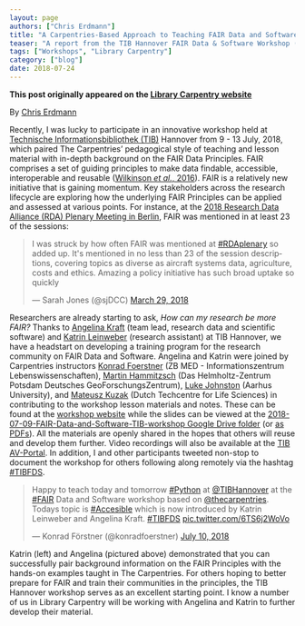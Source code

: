 ```yaml
---
layout: page
authors: ["Chris Erdmann"]
title: "A Carpentries-Based Approach to Teaching FAIR Data and Software Principles"
teaser: "A report from the TIB Hannover FAIR Data & Software Workshop (9-13 July, 2018)"
tags: ["Workshops", "Library Carpentry"]
category: ["blog"]
date: 2018-07-24
--- 
```


**This post originally appeared on the [Library Carpentry website](https://librarycarpentry.org)**

By [Chris Erdmann](https://twitter.com/libcce)

Recently, I was lucky to participate in an innovative workshop held at [Technische Informationsbibliothek 
(TIB)](https://www.tib.eu/en/) Hannover from 9 - 13 July, 2018, which paired The Carpentries’ pedagogical 
style of teaching and lesson material with in-depth background on the FAIR Data Principles. FAIR comprises a 
set of guiding principles to make data findable, accessible, interoperable and reusable 
([Wilkinson _et al._, 2016](https://doi.org/10.1038/sdata.2016.18)). FAIR is a relatively new initiative 
that is gaining momentum. Key stakeholders across the research lifecycle are exploring how the underlying 
FAIR Principles can be applied and assessed at various points. For instance, at the [2018 Research Data Alliance (RDA) 
Plenary Meeting in Berlin](https://www.rd-alliance.org/plenaries/rda-eleventh-plenary-meeting-berlin-germany), 
FAIR was mentioned in at least 23 of the sessions:

<blockquote class="twitter-tweet" data-lang="en"><p lang="en" dir="ltr">I was struck by how often FAIR was mentioned at <a href="https://twitter.com/hashtag/RDAplenary?src=hash&amp;ref_src=twsrc%5Etfw">#RDAplenary</a> so added up. It&#39;s mentioned in no less than 23 of the session descriptions, covering topics as diverse as aircraft systems data, agriculture, costs and ethics. Amazing a policy initiative has such broad uptake so quickly</p>&mdash; Sarah Jones (@sjDCC) <a href="https://twitter.com/sjDCC/status/979260449303814144?ref_src=twsrc%5Etfw">March 29, 2018</a>
</blockquote>
<script async src="https://platform.twitter.com/widgets.js" charset="utf-8"></script>

Researchers are already starting to ask, _How can my research be more FAIR?_ Thanks to 
[Angelina Kraft](https://www.tib.eu/en/research-development/non-textual-materials/focus-of-work/research-data/) 
(team lead, research data and scientific software) and 
[Katrin Leinweber](https://www.tib.eu/en/research-development/non-textual-materials/focus-of-work/scientific-software/) 
(research assistant) at TIB Hannover, we have a headstart on developing a training program for the research community on 
FAIR Data and Software. Angelina and Katrin were joined by Carpentries instructors 
[Konrad Foerstner](https://twitter.com/konradfoerstner) (ZB MED - Informationszentrum Lebenswissenschaften), 
[Martin Hammitzsch](https://twitter.com/mrtnhmtz) (Das Helmholtz-Zentrum Potsdam Deutsches GeoForschungsZentrum), 
[Luke Johnston](https://twitter.com/lwjohnst) (Aarhus University), and [Mateusz Kuzak](https://twitter.com/matkuzak) 
(Dutch Techcentre for Life Sciences) in contributing to the workshop lesson materials and notes. These  can be 
found at the [workshop website](https://tibhannover.github.io/2018-07-09-FAIR-Data-and-Software/) while the slides can be 
viewed at the [2018-07-09-FAIR-Data-and-Software-TIB-workshop Google Drive folder](https://drive.google.com/drive/folders/1JO-0SjKw52ICbNSHZuqdXjdIZIrh3Alp) 
(or [as PDFs](https://tib.eu/cloud/s/tXSt3j7Bg3ySdXY)). All the materials are openly shared in the hopes that others will 
reuse and develop them further. Video recordings will also be available at the [TIB AV-Portal](https://av.tib.eu/). In 
addition, I and other participants tweeted non-stop to document the workshop for others following along remotely via the 
hashtag [#TIBFDS](https://twitter.com/search?f=tweets&vertical=default&q=%23TIBFDS&src=typd).

<blockquote class="twitter-tweet" data-lang="en"><p lang="en" dir="ltr">Happy to teach today and tomorrow <a href="https://twitter.com/hashtag/Python?src=hash&amp;ref_src=twsrc%5Etfw">#Python</a> at <a href="https://twitter.com/TIBHannover?ref_src=twsrc%5Etfw">@TIBHannover</a> at the <a href="https://twitter.com/hashtag/FAIR?src=hash&amp;ref_src=twsrc%5Etfw">#FAIR</a> Data and Software workshop based on <a href="https://twitter.com/thecarpentries?ref_src=twsrc%5Etfw">@thecarpentries</a>. Todays topic is <a href="https://twitter.com/hashtag/Accesible?src=hash&amp;ref_src=twsrc%5Etfw">#Accesible</a> which is now introduced by Katrin Leinweber and Angelina Kraft. <a href="https://twitter.com/hashtag/TIBFDS?src=hash&amp;ref_src=twsrc%5Etfw">#TIBFDS</a> <a href="https://t.co/6TS6j2WoVo">pic.twitter.com/6TS6j2WoVo</a></p>&mdash; Konrad Förstner (@konradfoerstner) <a href="https://twitter.com/konradfoerstner/status/1016583405612552192?ref_src=twsrc%5Etfw">July 10, 2018</a>
</blockquote>
<script async src="https://platform.twitter.com/widgets.js" charset="utf-8"></script>

Katrin (left) and Angelina (pictured above) demonstrated that you can successfully pair background information on the 
FAIR Principles with the hands-on examples taught in The Carpentries. For others hoping to better prepare for FAIR and 
train their communities in the principles, the TIB Hannover workshop serves as an excellent starting point. I know a 
number of us in Library Carpentry will be working with Angelina and Katrin to further develop their material.
